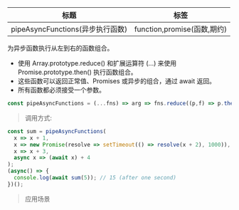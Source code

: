 |  标题   | 标签  |
|  ----  | ----  |
| pipeAsyncFunctions(异步执行函数) | function,promise(函数,期约) |

为异步函数执行从左到右的函数组合。

* 使用 Array.prototype.reduce() 和扩展运算符 (...) 来使用 Promise.prototype.then() 执行函数组合。
* 这些函数可以返回正常值、Promises 或异步的组合，通过 await 返回。
* 所有函数都必须接受一个参数。

```js
const pipeAsyncFunctions = (...fns) => arg => fns.reduce((p,f) => p.then(f),Promise.resolve(arg));
```

> 调用方式:

```js
const sum = pipeAsyncFunctions(
  x => x + 1,
  x => new Promise(resolve => setTimeout(() => resolve(x + 2), 1000)),
  x => x + 3,
  async x => (await x) + 4
);
(async() => {
  console.log(await sum(5)); // 15 (after one second)
})();
```

> 应用场景
